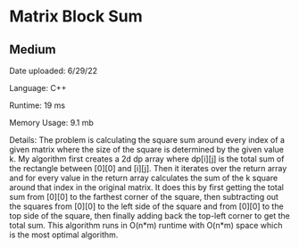 
# Matrix Block Sum

## Medium

Date uploaded: 6/29/22

Language: C++

Runtime: 19 ms

Memory Usage: 9.1 mb

Details: The problem is calculating the square sum around every index of a given matrix where the size of the square is determined by the given value k. My algorithm first creates a 2d dp array where dp[i][j] is the total sum of the rectangle between [0][0] and [i][j]. Then it iterates over the return array and for every value in the return array calculates the sum of the k square around that index in the original matrix. It does this by first getting the total sum from [0][0] to the farthest corner of the square, then subtracting out the squares from [0][0] to the left side of the square and from [0][0] to the top side of the square, then finally adding back the top-left corner to get the total sum. This algorithm runs in O(n\*m) runtime with O(n\*m) space which is the most optimal algorithm.
